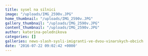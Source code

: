 ```yaml
---
title: sysel na silnici
image: "/uploads/IMG_2590v.JPG"
home_thumbnail: "/uploads/IMG_2590v.JPG"
gallery_thumbnail: "/uploads/IMG_2590v.JPG"
content_thumbnail: "/uploads/IMG_2590v.JPG"
author: katerina-polednikova
categories: []
galleries: news-slash-sysli-imigranti-ve-dvou-vinarskych-obcich
date: '2016-07-22 09:02:42 +0000'
---
```

